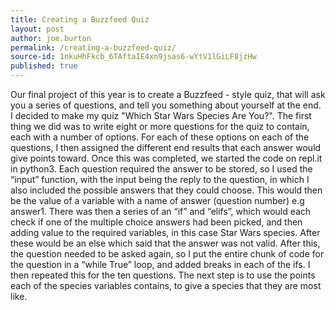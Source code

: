 ```yaml
---
title: Creating a Buzzfeed Quiz
layout: post
author: joe.burton
permalink: /creating-a-buzzfeed-quiz/
source-id: 1nkuHhFkcb_6TAftaIE4xn9jsas6-wYtV1lGiLF8jzHw
published: true
---
```

Our final project of this year is to create a Buzzfeed - style quiz, that will ask you a series of questions, and tell you something about yourself at the end. I decided to make my quiz "Which Star Wars Species Are You?". The first thing we did was to write eight or more questions for the quiz to contain, each with a number of options. For each of these options on each of the questions, I then assigned the different end results that each answer would give points toward. Once this was completed, we started the code on repl.it in python3. Each question required the answer to be stored, so I used the “input” function, with the input being the reply to the question, in which I also included the possible answers that they could choose. This would then be the value of a variable with a name of answer (question number) e.g answer1. There was then a series of an “if” and “elifs”, which would each check if one of the multiple choice answers had been picked, and then adding value to the required variables, in this case Star Wars species. After these would be an else which said that the answer was not valid. After this, the question needed to be asked again, so I put the entire chunk of code for the question in a “while True” loop, and added breaks in each  of the ifs. I then repeated this for the ten questions. The next step is to use the points each of the species variables contains, to give a species that they are most like.

